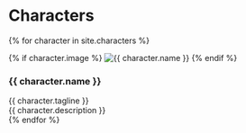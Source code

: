 # Characters




 {% for character in site.characters %}
 
 <div class="character">
   {% if character.image %}
       <img class="character-image" src="{{ character.image }}" alt="{{ character.name }}" />
   {% endif %}
  
   <div class="character-info">
       <h3>{{ character.name }}</h3>
       <div class="character-tagline">{{ character.tagline }}</div>
       <div class="description">{{ character.description }} </div>    
    </div>
 </div>
 {% endfor %}
 



